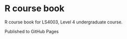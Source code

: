 # R course book 

R course book for LS4003, Level 4 undergraduate course. 

Published to GitHub Pages
